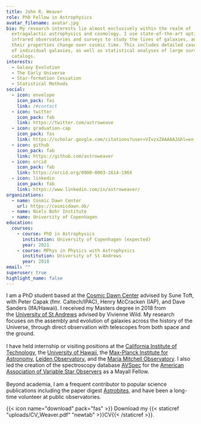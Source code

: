```yaml
---
title: John R. Weaver
role: PhD Fellow in Astrophysics
avatar_filename: avatar.jpg
bio: My research interests lie almost exclusively within the realm of
  extragalactic astrophysics and cosmology. I use state-of-the-art optical and
  infrared observatories and surveys to study the lives of galaxies, and how
  their properties change over cosmic time. This includes detailed case studies
  of individual galaxies, as well as statistical analyses of large survey
  catalogs.
interests:
  - Galaxy Evolution
  - The Early Universe
  - Star-formation Cessation
  - Statistical Methods
social:
  - icon: envelope
    icon_pack: fas
    link: /#contact
  - icon: twitter
    icon_pack: fab
    link: https://twitter.com/astroweave
  - icon: graduation-cap
    icon_pack: fas
    link: https://scholar.google.com/citations?user=VIvzxZAAAAAJ&hl=en
  - icon: github
    icon_pack: fab
    link: https://github.com/astroweaver
  - icon: orcid
    icon_pack: fab
    link: https://orcid.org/0000-0003-1614-196X
  - icon: linkedin
    icon_pack: fab
    link: https://www.linkedin.com/in/astroweaver/
organizations:
  - name: Cosmic Dawn Center
    url: https://cosmicdawn.dk/
  - name: Niels Bohr Institute
  - name: University of Copenhagen
education:
  courses:
    - course: PhD in Astrophysics
      institution: University of Copenhagen (expected)
      year: 2021
    - course: MPhys in Physics with Astrophysics
      institution: University of St Andrews
      year: 2018
email: ""
superuser: true
highlight_name: false
---
```

I am a PhD student based at the [Cosmic Dawn Center](https://cosmicdawn.dk/) advised by Sune Toft, with Peter Capak (fmr. Caltech/IPAC), Henry McCracken (IAP), and Dave Sanders (IfA/Hawaii). I received my Masters degree in 2018 from the [University of St Andrews](https://www.st-andrews.ac.uk/) advised by Vivienne Wild. My research focuses on the assembly and evolution of galaxies across the history of the Universe, through direct observation with telescopes from both space and the ground.\
\
I have held internship or visiting positions at the [California Institute of Technology](https://www.ipac.caltech.edu/), the [University of Hawaii](http://www.ifa.hawaii.edu/), the [Max-Planck Institute for Astronomy](https://www.mpia.de/en), [Leiden Observatory](https://www.universiteitleiden.nl/en/science/astronomy), and the [Maria Mitchell Observatory](http://www.mariamitchell.org/research-and-collections/astronomy/research). I also led the creation of the spectroscopy database [AVSpec](https://www.aavso.org/apps/avspec/) for the [American Association of Variable Star Observers](https://www.aavso.org/) as a Mayall Fellow.\
\
Beyond academia, I am a frequent contributor to popular science publications including the paper digest [Astrobites](https://astrobites.org/author/jweaver/), and have been a long-time volunteer at public observatories.

{{< icon name="download" pack="fas" >}} Download my {{< staticref "uploads/CV_Weaver.pdf" "newtab" >}}CV{{< /staticref >}}.